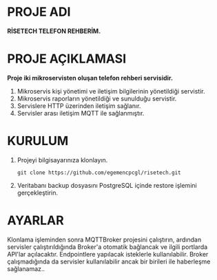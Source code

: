 
# PROJE ADI

**RİSETECH TELEFON REHBERİM.**


# PROJE AÇIKLAMASI

**Proje iki mikroservisten oluşan telefon rehberi servisidir.**
1. Mikroservis kişi yönetimi ve iletişim bilgilerinin yönetildiği servistir.
2. Mikroservis raporların yönetildiği ve sunulduğu servistir.
3. Servislere HTTP üzerinden iletişim sağlanır.
4. Servisler arası iletişim MQTT ile sağlanmıştır.

   
# KURULUM

1. Projeyi bilgisayarınıza klonlayın.
   
       git clone https://github.com/egemencpcgl/risetech.git
   
3. Veritabanı backup dosyasını PostgreSQL içinde restore işlemini gerçekleştirin.

# AYARLAR

Klonlama işleminden sonra MQTTBroker projesini çalıştırın, ardından servisler çalıştırıldığında Broker'a otomatik bağlancak ve ilgili portlarda API'lar açılacaktır.
Endpointlere yapılacak isteklerle kullanılabilir. Broker çalışmadığında da servisler kullanılabilir ancak bir birileri ile haberleşme sağlanamaz..
